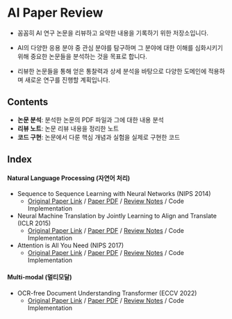 # AI Paper Review

- 꼼꼼히 AI 연구 논문을 리뷰하고 요약한 내용을 기록하기 위한 저장소입니다.

- AI의 다양한 응용 분야 중 관심 분야를 탐구하며 그 분야에 대한 이해를 심화시키기 위해 중요한 논문들을 분석하는 것을 목표로 합니다.

- 리뷰한 논문들을 통해 얻은 통찰력과 상세 분석을 바탕으로 다양한 도메인에 적용하며 새로운 연구를 진행할 계획입니다.

## Contents
- **논문 분석**: 분석한 논문의 PDF 파일과 그에 대한 내용 분석
- **리뷰 노트**: 논문 리뷰 내용을 정리한 노트
- **코드 구현**: 논문에서 다룬 핵심 개념과 실험을 실제로 구현한 코드

## Index

#### **Natural Language Processing (자연어 처리)**

- Sequence to Sequence Learning with Neural Networks (NIPS 2014)
  - [Original Paper Link](https://arxiv.org/abs/1409.3215) / [Paper PDF](https://github.com/yejinyeo/AI-Paper-Review/blob/main/paper_analysis/Sequence%20to%20Sequence%20Learning%20with%20Neural%20Networks_paper_analysis.pdf) / [Review Notes](https://github.com/yejinyeo/AI-Paper-Review/blob/main/review_note/Sequence%20to%20Sequence%20Learning%20with%20Neural%20Networks.ipynb) / Code Implementation
- Neural Machine Translation by Jointly Learning to Align and Translate (ICLR 2015)
  - [Original Paper Link](https://arxiv.org/abs/1409.0473) / [Paper PDF](https://github.com/yejinyeo/AI-Paper-Review/blob/main/paper_analysis/Neural%20Machine%20Translation%20by%20Jointly%20Learning%20to%20Align%20and%20Translate_analysis.pdf) / [Review Notes](https://github.com/yejinyeo/AI-Paper-Review/blob/main/review_note/Neural%20Machine%20Translation%20by%20Jointly%20Learning%20to%20Align%20and%20Translate.ipynb) / Code Implementation
- Attention is All You Need (NIPS 2017)
  - [Original Paper Link](https://arxiv.org/abs/1706.03762) / [Paper PDF](https://github.com/yejinyeo/AI-Paper-Review/blob/main/paper_analysis/OCR-free%20Document%20Understanding%20Transformer_analysis.pdf) / [Review Notes](https://github.com/yejinyeo/AI-Paper-Review/blob/main/review_note/Attention%20Is%20All%20You%20Need.ipynb) / Code Implementation
 
#### **Multi-modal (멀티모달)**

- OCR-free Document Understanding Transformer (ECCV 2022)
  - [Original Paper Link](https://arxiv.org/abs/2111.15664) / [Paper PDF](https://github.com/yejinyeo/AI-Paper-Review/blob/main/paper_analysis/Attention%20Is%20All%20You%20Need_paper_analysis.pdf) / [Review Notes](https://github.com/yejinyeo/AI-Paper-Review/blob/main/review_note/OCR-free%20Document%20Understanding%20Transformer.ipynb) / Code Implementation

